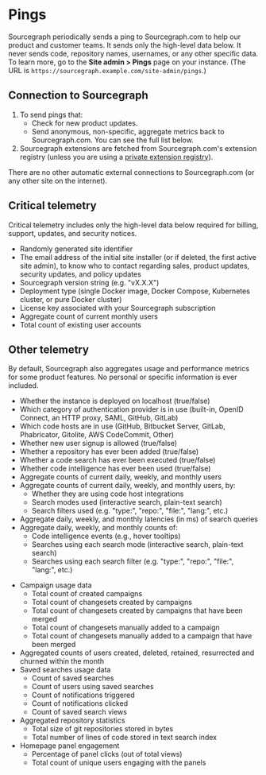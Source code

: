 # Pings

Sourcegraph periodically sends a ping to Sourcegraph.com to help our product and customer teams. It sends only the high-level data below. It never sends code, repository names, usernames, or any other specific data. To learn more, go to the **Site admin > Pings** page on your instance. (The URL is `https://sourcegraph.example.com/site-admin/pings`.)

## Connection to Sourcegraph
1. To send pings that:
   - Check for new product updates.
   - Send anonymous, non-specific, aggregate metrics back to Sourcegraph.com. You can see the full list below. 
1. Sourcegraph extensions are fetched from Sourcegraph.com's extension registry (unless you are using a [private extension registry](https://docs.sourcegraph.com/admin/extensions#publish-extensions-to-a-private-extension-registry)).

There are no other automatic external connections to Sourcegraph.com (or any other site on the internet).

## Critical telemetry

Critical telemetry includes only the high-level data below required for billing, support, updates, and security notices.

- Randomly generated site identifier
- The email address of the initial site installer (or if deleted, the first active site admin), to know who to contact regarding sales, product updates, security updates, and policy updates
- Sourcegraph version string (e.g. "vX.X.X")
- Deployment type (single Docker image, Docker Compose, Kubernetes cluster, or pure Docker cluster)
- License key associated with your Sourcegraph subscription
- Aggregate count of current monthly users
- Total count of existing user accounts

## Other telemetry

By default, Sourcegraph also aggregates usage and performance metrics for some product features. No personal or specific information is ever included.

- Whether the instance is deployed on localhost (true/false)
- Which category of authentication provider is in use (built-in, OpenID Connect, an HTTP proxy, SAML, GitHub, GitLab)
- Which code hosts are in use (GitHub, Bitbucket Server, GitLab, Phabricator, Gitolite, AWS CodeCommit, Other)
- Whether new user signup is allowed (true/false)
- Whether a repository has ever been added (true/false)
- Whether a code search has ever been executed (true/false)
- Whether code intelligence has ever been used (true/false)
- Aggregate counts of current daily, weekly, and monthly users
- Aggregate counts of current daily, weekly, and monthly users, by:
  - Whether they are using code host integrations
  - Search modes used (interactive search, plain-text search)
  - Search filters used (e.g. "type:", "repo:", "file:", "lang:", etc.)
- Aggregate daily, weekly, and monthly latencies (in ms) of search queries
- Aggregate daily, weekly, and monthly counts of:
  - Code intelligence events (e.g., hover tooltips) 
  - Searches using each search mode (interactive search, plain-text search)
  - Searches using each search filter (e.g. "type:", "repo:", "file:", "lang:", etc.)
<!-- depends-on-source: ~/cmd/frontend/internal/usagestats/campaigns.go -->
- Campaign usage data
  - Total count of created campaigns
  - Total count of changesets created by campaigns
  - Total count of changesets created by campaigns that have been merged
  - Total count of changesets manually added to a campaign
  - Total count of changesets manually added to a campaign that have been merged
- Aggregated counts of users created, deleted, retained, resurrected and churned within the month
- Saved searches usage data
  - Count of saved searches
  - Count of users using saved searches
  - Count of notifications triggered
  - Count of notifications clicked
  - Count of saved search views
- Aggregated repository statistics
  - Total size of git repositories stored in bytes
  - Total number of lines of code stored in text search index
- Homepage panel engagement
  - Percentage of panel clicks (out of total views)
  - Total count of unique users engaging with the panels
